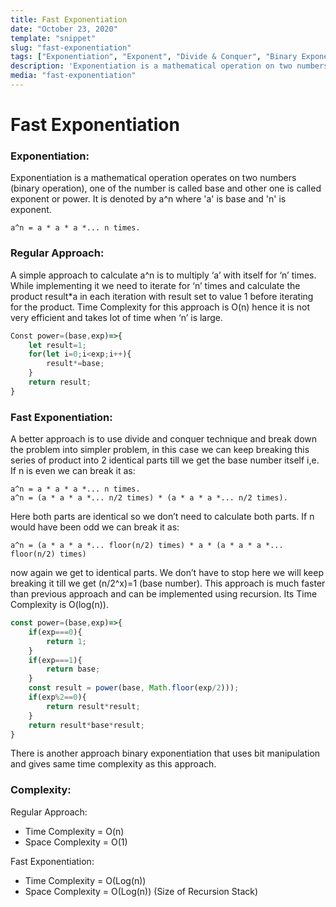 ```yaml
---
title: Fast Exponentiation
date: "October 23, 2020"
template: "snippet"
slug: "fast-exponentiation"
tags: ["Exponentiation", "Exponent", "Divide & Conquer", "Binary Exponentiation"]
description: 'Exponentiation is a mathematical operation on two numbers (binary operation), one of the number is called base and other one is called exponent or power.'
media: "fast-exponentiation"
---
```


# Fast Exponentiation
### Exponentiation:
Exponentiation is a mathematical operation operates on two numbers (binary operation), one of the number is called base and other one is called exponent or power. It is denoted by a^n where 'a' is base and 'n' is exponent.
```
a^n = a * a * a *... n times.
```
### Regular Approach:
A simple approach to calculate a^n is to multiply ‘a’ with itself for ‘n’ times. While implementing it we need to iterate for ‘n’ times and calculate the product result*a in each iteration with result set to value 1 before iterating for the product. Time Complexity for this approach is O(n) hence it is not very efficient and takes lot of time when ‘n’ is large.

```javascript
Const power=(base,exp)=>{
	let result=1;
	for(let i=0;i<exp;i++){
		result*=base;
	}
	return result;
}
```
### Fast Exponentiation:
A better approach is to use divide and conquer technique and break down the problem into simpler problem, in this case we can keep breaking this series of product into 2 identical parts till we get the base number itself i,e.
If n is even we can break it as:
```
a^n = a * a * a *... n times.
a^n = (a * a * a *... n/2 times) * (a * a * a *... n/2 times).
```
Here both parts are identical so we don’t need to calculate both parts. If n would have been odd we can break it as:
```
a^n = (a * a * a *... floor(n/2) times) * a * (a * a * a *... floor(n/2) times)
```
now again we get to identical parts. We don’t have to stop here we will keep breaking it till we get (n/2^x)=1 (base number). This approach is much faster than previous approach and can be implemented using recursion. Its Time Complexity is O(log(n)).

```javascript
const power=(base,exp)=>{
	if(exp===0){
		return 1;
	}
	if(exp===1){
		return base;
	}
	const result = power(base, Math.floor(exp/2)));
	if(exp%2==0){
		return result*result;
	}
    return result*base*result;
}
```
There is another approach binary exponentiation that uses bit manipulation and gives same time complexity as this approach.

### Complexity:
Regular Approach:
- Time Complexity = O(n)			
- Space Complexity = O(1)

Fast Exponentiation:
- Time Complexity = O(Log(n))		
- Space Complexity = O(Log(n)) (Size of Recursion Stack)
